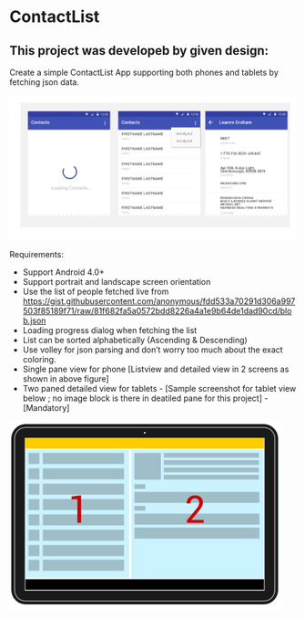 # ContactList
## This project was developeb by given design:

Create a simple ContactList App supporting both phones and tablets by fetching  json data.
 
![Req first image](/req_1.png)

Requirements:
* Support Android 4.0+ 
* Support portrait and landscape screen orientation 
* Use the list of people fetched live from https://gist.githubusercontent.com/anonymous/fdd533a70291d306a997503f85189f71/raw/81f682fa5a0572bdd8226a4a1e9b64de1dad90cd/blob.json 
* Loading progress dialog  when fetching the list 
* List can be sorted alphabetically (Ascending & Descending) 
* Use volley  for json parsing  and don’t worry too much about the exact coloring.
* Single pane view for phone  [Listview and detailed view in 2 screens as shown in above figure]
* Two paned detailed view for tablets - [Sample screenshot for  tablet view below ; no image block is there in deatiled pane for this project] - [Mandatory]

![Req second image](/req_2.png)

 
